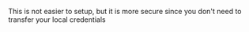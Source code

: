 This is not easier to setup, but it is more secure since you don't need to transfer your local credentials